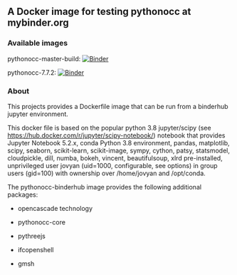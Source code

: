 A Docker image for testing pythonocc at mybinder.org
----------------------------------------------------

### Available images

pythonocc-master-build: [![Binder](http://mybinder.org/badge.svg)](https://mybinder.org/v2/gh/tpaviot/pythonocc-binderhub/build-master)

pythonocc-7.7.2: [![Binder](http://mybinder.org/badge.svg)](https://mybinder.org/v2/gh/tpaviot/pythonocc-binderhub/7.7.2)

### About

This projects provides a Dockerfile image that can be run from a binderhub jupyter environment.

This docker file is based on the popular python 3.8 jupyter/scipy (see https://hub.docker.com/r/jupyter/scipy-notebook/) notebook that provides Jupyter Notebook 5.2.x, conda Python 3.8 environment, pandas, matplotlib, scipy, seaborn, scikit-learn, scikit-image, sympy, cython, patsy, statsmodel, cloudpickle, dill, numba, bokeh, vincent, beautifulsoup, xlrd pre-installed, unprivileged user jovyan (uid=1000, configurable, see options) in group users (gid=100) with ownership over /home/jovyan and /opt/conda.

The pythonocc-binderhub image provides the following additional packages:

* opencascade technology

* pythonocc-core

* pythreejs

* ifcopenshell

* gmsh

